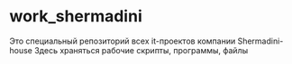 # work_shermadini
Это специальный репозиторий всех  it-проектов компании Shermadini-house
Здесь храняться рабочие скрипты, программы, файлы
